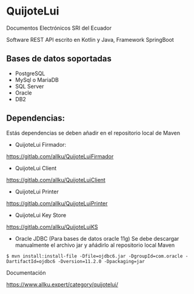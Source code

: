 # QuijoteLui

Documentos Electrónicos SRI del Ecuador

Software REST API escrito en Kotlin y Java, Framework SpringBoot

## Bases de datos soportadas
* PostgreSQL
* MySql o MariaDB
* SQL Server
* Oracle
* DB2

## Dependencias:
Estás dependencias se deben añadir en el repositorio local de Maven

* QuijoteLui Firmador:

https://gitlab.com/allku/QuijoteLuiFirmador

* QuijoteLui Client

https://gitlab.com/allku/QuijoteLuiClient

* QuijoteLui Printer

https://gitlab.com/allku/QuijoteLuiPrinter

* QuijoteLui Key Store

https://gitlab.com/allku/QuijoteLuiKS

* Oracle JDBC (Para bases de datos oracle 11g)
Se debe descargar manualmente el archivo jar y añádirlo al repositorio local Maven
```
$ mvn install:install-file -Dfile=ojdbc6.jar -DgroupId=com.oracle -DartifactId=ojdbc6 -Dversion=11.2.0 -Dpackaging=jar
```

Documentación

https://www.allku.expert/category/quijotelui/